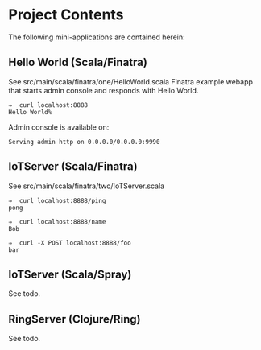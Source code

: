 # Project Contents

The following mini-applications are contained herein:

## Hello World (Scala/Finatra)

See src/main/scala/finatra/one/HelloWorld.scala
Finatra example webapp that starts admin console and responds with Hello World.

```
⇒  curl localhost:8888
Hello World%
```

Admin console is available on:
```
Serving admin http on 0.0.0.0/0.0.0.0:9990
```

## IoTServer (Scala/Finatra)
See src/main/scala/finatra/two/IoTServer.scala

```
⇒  curl localhost:8888/ping
pong

⇒  curl localhost:8888/name
Bob
```

```
⇒  curl -X POST localhost:8888/foo 
bar
```

## IoTServer (Scala/Spray)
See todo.

## RingServer (Clojure/Ring)
See todo.
